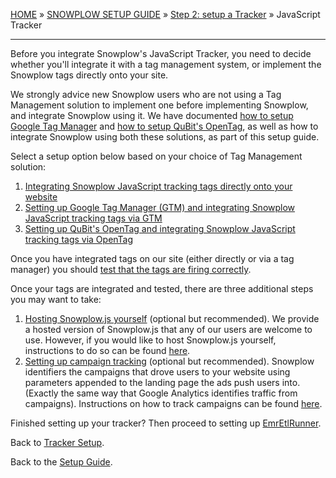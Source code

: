 [HOME](Home) » [SNOWPLOW SETUP GUIDE](Snowplow-setup-guide) » [Step 2: setup a Tracker](choosing-a-tracker) » JavaScript Tracker

---

Before you integrate Snowplow's JavaScript Tracker, you need to decide whether you'll integrate it with a tag management system, or implement the Snowplow tags directly onto your site.

We strongly advice new Snowplow users who are not using a Tag Management solution to implement one before implementing Snowplow, and integrate Snowplow using it. We have documented [how to setup Google Tag Manager](../wiki/Integrating-Javascript-tags-with-Google-Tag-Manager) and [how to setup QuBit's OpenTag](../wiki/Integrating-Javascript-tags-with-QuBit-OpenTag), as well as how to integrate Snowplow using both these solutions, as part of this setup guide.

Select a setup option below based on your choice of Tag Management solution:

1. [Integrating Snowplow JavaScript tracking tags directly onto your website](integrating-javascript-tags-onto-your-website) 
2. [Setting up Google Tag Manager (GTM) and integrating Snowplow JavaScript tracking tags via GTM](../wiki/Integrating-javascript-tags-with-Google-Tag-Manager) 
3. [Setting up QuBit's OpenTag and integrating Snowplow JavaScript tracking tags via OpenTag](../wiki/Integrating-Javascript-tags-with-QuBit-OpenTag)

Once you have integrated tags on our site (either directly or via a tag manager) you should [test that the tags are firing correctly](../wiki/Testing-the-Javascript-tracker-is-firing).

Once your tags are integrated and tested, there are three additional steps you may want to take:

1. [Hosting Snowplow.js yourself](self-hosting-snowplow-js) (optional but recommended). We provide a hosted version of Snowplow.js that any of our users are welcome to use. However, if you would like to host Snowplow.js yourself, instructions to do so can be found [here](self-hosting-snowplow-js).
2. [Setting up campaign tracking](tracking-your-marketing-campaigns) (optional but recommended). Snowplow identifiers the campaigns that drove users to your website using parameters appended to the landing page the ads push users into. (Exactly the same way that Google Analytics identifies traffic from campaigns). Instructions on how to track campaigns can be found [here](tracking-your-marketing-campaigns).

Finished setting up your tracker? Then proceed to setting up [EmrEtlRunner](Setting-up-EmrEtlRunner).

Back to [Tracker Setup](Setting-up-a-tracker).

Back to the [Setup Guide](Setting-up-Snowplow).

